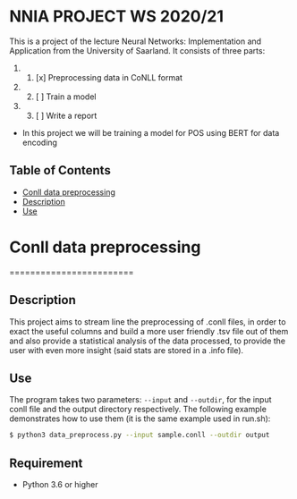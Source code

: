 # NNIA PROJECT WS 2020/21

This is a project of the lecture Neural Networks: Implementation and Application from the University of Saarland. It consists of three parts: 
1. 1. [x] Preprocessing data in CoNLL format 
2. 2. [ ] Train a model 
3. 3. [ ] Write a report

* In this project we will be training a model for POS using BERT for data encoding 
 
## Table of Contents
- [Conll data preprocessing](https://github.com/Hudaka/NN_project/blob/main/README.md#conll-data-preprocessing)
- [Description](https://github.com/Hudaka/NN_project/blob/main/README.md#description)
- [Use](https://github.com/Hudaka/NN_project/blob/main/README.md#use)




# Conll data preprocessing
========================

Description
-----------

This project aims to stream line the preprocessing of .conll files, in order to exact the useful columns and build a more user friendly .tsv file out of them and also provide a statistical analysis of the data processed, to provide the user with even more insight (said stats are stored in a .info file).

Use
---

The program takes two parameters: `--input` and `--outdir`, for the input conll file and the output directory respectively. The following example demonstrates how to use them (it is the same example used in run.sh):

```sh
$ python3 data_preprocess.py --input sample.conll --outdir output
```

Requirement
-----------
- Python 3.6 or higher
